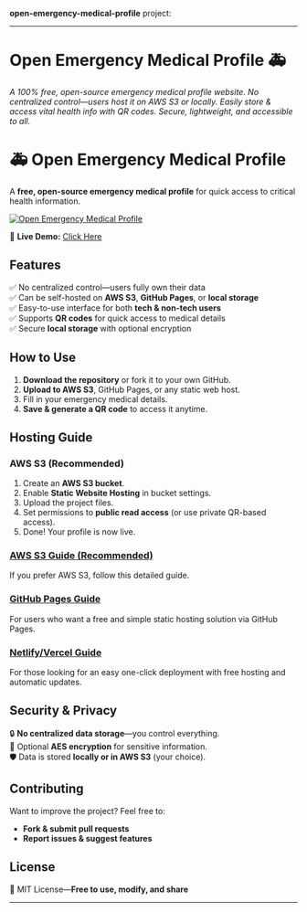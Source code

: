 **open-emergency-medical-profile** 
project:  

---

# **Open Emergency Medical Profile** 🚑  
*A 100% free, open-source emergency medical profile website. No centralized control—users host it on AWS S3 or locally. Easily store & access vital health info with QR codes. Secure, lightweight, and accessible to all.*  

# 🚑 **Open Emergency Medical Profile**  
A **free, open-source emergency medical profile** for quick access to critical health information.  

[![Open Emergency Medical Profile](https://github.com/user-attachments/assets/ac31c2e5-581f-436d-81fc-3dabd22e3505)](https://myemergency.s3.amazonaws.com/index.html)  

🔗 **Live Demo:** [Click Here](https://myemergency.s3.amazonaws.com/index.html)  

## **Features**  
✅ No centralized control—users fully own their data  
✅ Can be self-hosted on **AWS S3**, **GitHub Pages**, or **local storage**  
✅ Easy-to-use interface for both **tech & non-tech users**  
✅ Supports **QR codes** for quick access to medical details  
✅ Secure **local storage** with optional encryption  

## **How to Use**  
1. **Download the repository** or fork it to your own GitHub.  
2. **Upload to AWS S3**, GitHub Pages, or any static web host.  
3. Fill in your emergency medical details.  
4. **Save & generate a QR code** to access it anytime.  

## **Hosting Guide**  
### **AWS S3 (Recommended)**  
1. Create an **AWS S3 bucket**.  
2. Enable **Static Website Hosting** in bucket settings.  
3. Upload the project files.  
4. Set permissions to **public read access** (or use private QR-based access).  
5. Done! Your profile is now live.  

### **[AWS S3 Guide (Recommended)](https://github.com/gsrntvc2102000/open-emergency-medical-profile/blob/main/Step-by-Step%20Guide%3A%20Hosting%20on%20AWS%20S3)**  
If you prefer AWS S3, follow this detailed guide.  

 
### **[GitHub Pages Guide](https://github.com/gsrntvc2102000/open-emergency-medical-profile/blob/6953a36297340967b552ef4923fc21eb2e7a2e25/GitHub%20Pages%20Guide.md)**  
For users who want a free and simple static hosting solution via GitHub Pages.  

### **[Netlify/Vercel Guide](https://github.com/gsrntvc2102000/open-emergency-medical-profile/blob/6953a36297340967b552ef4923fc21eb2e7a2e25/Step-by-Step%20Guide%3A%20Hosting%20on%20Netlify%20or%20Vercel)**  
For those looking for an easy one-click deployment with free hosting and automatic updates.  
 


## **Security & Privacy**  
🔒 **No centralized data storage**—you control everything.  
🔐 Optional **AES encryption** for sensitive information.  
🛡️ Data is stored **locally or in AWS S3** (your choice).  

## **Contributing**  
Want to improve the project? Feel free to:  
- **Fork & submit pull requests**  
- **Report issues & suggest features**  

## **License**  
📜 MIT License—**Free to use, modify, and share**  

---
